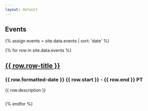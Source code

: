 ```yaml
---
layout: default
---
```


## Events

{% assign events = site.data.events | sort: 'date' %}

<div>
    {% for row in site.data.events %}
    <!-- <a href="{{ row.link }}"><img src="{{ row.img }}" style="width: 100%; margin-top: 0.5rem; margin-bottom: 0.5rem;"></a> -->
        <a class="event-a" href="{{ row.link }}"><h2  style="font-weight: 700;">{{ row.row-title }}</h2></a>
        <h3  style="font-weight: 700;">{{ row.formatted-date }} {{ row.start }} - {{ row.end }} PT</h3>
        <p style="margin-bottom: 2em;">{{ row.description }}</p>
    {% endfor %}
</div>